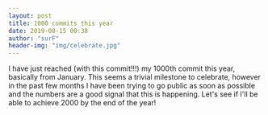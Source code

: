 ```yaml
---
layout: post
title: 1000 commits this year
date: 2019-08-15 00:38
author: "surF"
header-img: "img/celebrate.jpg"
---
```


I have just reached (with this commit!!!) my 1000th commit this year, basically
from January. 
This seems a trivial milestone to celebrate, however in the past few months
I have been trying to go public as soon as possible and the numbers are a good
signal that this is happening. Let's see if I'll be able to achieve 2000 by the
end of the year!
